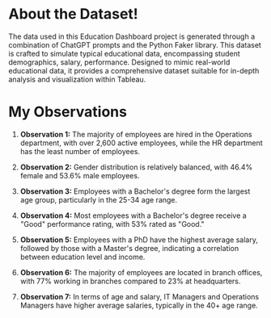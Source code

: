 # About the Dataset!

The data used in this Education Dashboard project is generated through a combination of ChatGPT prompts and the Python Faker library. This dataset is crafted to simulate typical educational data, encompassing student demographics, salary, performance. Designed to mimic real-world educational data, it provides a comprehensive dataset suitable for in-depth analysis and visualization within Tableau.

# My Observations

1. **Observation 1:** The majority of employees are hired in the Operations department, with over 2,600 active employees, while the HR department has the least number of employees.

2. **Observation 2:** Gender distribution is relatively balanced, with 46.4% female and 53.6% male employees.

3. **Observation 3:** Employees with a Bachelor's degree form the largest age group, particularly in the 25-34 age range.

4. **Observation 4:** Most employees with a Bachelor's degree receive a "Good" performance rating, with 53% rated as "Good."

5. **Observation 5:** Employees with a PhD have the highest average salary, followed by those with a Master's degree, indicating a correlation between education level and income.

6. **Observation 6:** The majority of employees are located in branch offices, with 77% working in branches compared to 23% at headquarters.

7. **Observation 7:** In terms of age and salary, IT Managers and Operations Managers have higher average salaries, typically in the 40+ age range.

